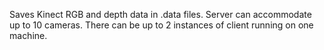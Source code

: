 Saves Kinect RGB and depth data in .data files.
Server can accommodate up to 10 cameras.
There can be up to 2 instances of client running on one machine.